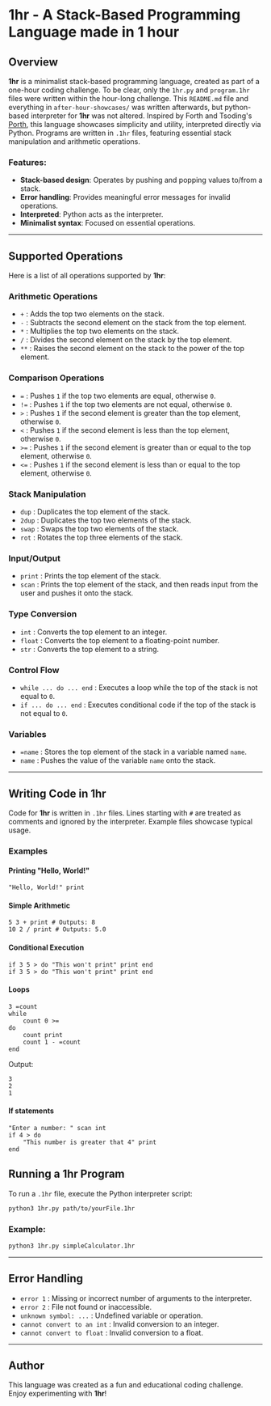 # 1hr - A Stack-Based Programming Language made in 1 hour

## Overview

**1hr** is a minimalist stack-based programming language, created as part of a one-hour coding challenge. To be clear, only the `1hr.py` and `program.1hr` files were  written within the hour-long challenge. This `README.md` file and everything in `after-hour-showcases/` was written afterwards, but python-based interpreter for **1hr** was not altered. Inspired by Forth and Tsoding's [Porth](https://gitlab.com/tsoding/porth), this language showcases simplicity and utility, interpreted directly via Python. Programs are written in `.1hr` files, featuring essential stack manipulation and arithmetic operations.

### Features:
- **Stack-based design**: Operates by pushing and popping values to/from a stack.
- **Error handling**: Provides meaningful error messages for invalid operations.
- **Interpreted**: Python acts as the interpreter.
- **Minimalist syntax**: Focused on essential operations.

---

## Supported Operations

Here is a list of all operations supported by **1hr**:

### Arithmetic Operations
- `+` : Adds the top two elements on the stack.
- `-` : Subtracts the second element on the stack from the top element.
- `*` : Multiplies the top two elements on the stack.
- `/` : Divides the second element on the stack by the top element.
- `**` : Raises the second element on the stack to the power of the top element.

### Comparison Operations
- `=` : Pushes `1` if the top two elements are equal, otherwise `0`.
- `!=` : Pushes `1` if the top two elements are not equal, otherwise `0`.
- `>` : Pushes `1` if the second element is greater than the top element, otherwise `0`.
- `<` : Pushes `1` if the second element is less than the top element, otherwise `0`.
- `>=` : Pushes `1` if the second element is greater than or equal to the top element, otherwise `0`.
- `<=` : Pushes `1` if the second element is less than or equal to the top element, otherwise `0`.

### Stack Manipulation
- `dup` : Duplicates the top element of the stack.
- `2dup` : Duplicates the top two elements of the stack.
- `swap` : Swaps the top two elements of the stack.
- `rot` : Rotates the top three elements of the stack.

### Input/Output
- `print` : Prints the top element of the stack.
- `scan` : Prints the top element of the stack, and then reads input from the user and pushes it onto the stack.

### Type Conversion
- `int` : Converts the top element to an integer.
- `float` : Converts the top element to a floating-point number.
- `str` : Converts the top element to a string.

### Control Flow
- `while ... do ... end` : Executes a loop while the top of the stack is not equal to `0`.
- `if ... do ... end` : Executes conditional code if the top of the stack is not equal to `0`.

### Variables
- `=name` : Stores the top element of the stack in a variable named `name`.
- `name` : Pushes the value of the variable `name` onto the stack.

---

## Writing Code in 1hr

Code for **1hr** is written in `.1hr` files. Lines starting with `#` are treated as comments and ignored by the interpreter. Example files showcase typical usage.

### Examples

#### Printing "Hello, World!"
```1hr
"Hello, World!" print
```

#### Simple Arithmetic
```1hr
5 3 + print # Outputs: 8
10 2 / print # Outputs: 5.0
```

#### Conditional Execution
```1hr
if 3 5 > do "This won't print" print end
if 3 5 > do "This won't print" print end
```

#### Loops
```1hr
3 =count
while
    count 0 >=
do
    count print
    count 1 - =count
end
```
Output:
```
3
2
1
```

#### If statements
```1hr
"Enter a number: " scan int
if 4 > do
    "This number is greater that 4" print
end
```

## Running a 1hr Program

To run a `.1hr` file, execute the Python interpreter script:

```bash
python3 1hr.py path/to/yourFile.1hr
```

### Example:
```bash
python3 1hr.py simpleCalculator.1hr
```

---

## Error Handling
- `error 1` : Missing or incorrect number of arguments to the interpreter.
- `error 2` : File not found or inaccessible.
- `unknown symbol: ...` : Undefined variable or operation.
- `cannot convert to an int` : Invalid conversion to an integer.
- `cannot convert to float` : Invalid conversion to a float.

---

## Author
This language was created as a fun and educational coding challenge. Enjoy experimenting with **1hr**!